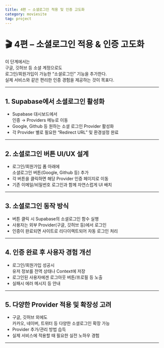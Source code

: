 ```yaml
---
title: 4편 – 소셜로그인 적용 및 인증 고도화
category: moviesite
tag: project
---
```


# 🎬 4편 – 소셜로그인 적용 & 인증 고도화

이 단계에서는  
구글, 깃허브 등 소셜 계정으로도  
로그인/회원가입이 가능한 “소셜로그인” 기능을 추가한다.  
실제 서비스와 같은 편리한 인증 경험을 제공하는 것이 목표다.

---

## 1. Supabase에서 소셜로그인 활성화

- Supabase 대시보드에서  
  인증 → Providers 메뉴로 이동  
- Google, Github 등 원하는 소셜 로그인 Provider 활성화  
- 각 Provider 별로 필요한 “Redirect URL” 및 환경설정 완료

---

## 2. 소셜로그인 버튼 UI/UX 설계

- 로그인/회원가입 폼 아래에  
  소셜로그인 버튼(Google, Github 등) 추가  
- 각 버튼을 클릭하면 해당 Provider 인증 페이지로 이동  
- 기존 이메일/비밀번호 로그인과 함께 자연스럽게 UI 배치

---

## 3. 소셜로그인 동작 방식

- 버튼 클릭 시 Supabase의 소셜로그인 함수 실행  
- 사용자는 외부 Provider(구글, 깃허브 등)에서 로그인  
- 인증이 완료되면 사이트로 리다이렉트되어 자동 로그인 처리

---

## 4. 인증 완료 후 사용자 경험 개선

- 로그인/회원가입 성공시  
  유저 정보를 전역 상태나 Context에 저장  
- 로그인된 사용자에겐 로그아웃 버튼/프로필 등 노출  
- 실패시 에러 메시지 등 안내

---

## 5. 다양한 Provider 적용 및 확장성 고려

- 구글, 깃허브 외에도  
  카카오, 네이버, 트위터 등 다양한 소셜로그인 확장 가능  
- Provider 추가/관리 방법 습득  
- 실제 서비스에 적용할 때 필요한 실전 노하우 경험

---

